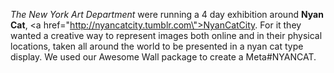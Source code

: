 *The New York Art Department* were running a 4 day exhibition around **Nyan Cat**, <a href=\"http://nyancatcity.tumblr.com\">NyanCatCity</a>. For it they wanted a creative way to represent images both online and in their physical locations, taken all around the world to be presented in a nyan cat type display. We used our Awesome Wall package to create a Meta#NYANCAT.